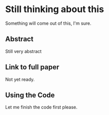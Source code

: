 # Still thinking about this
Something will come out of this, I'm sure.

## Abstract
Still very abstract

## Link to full paper
Not yet ready.

## Using the Code
Let me finish the code first please.